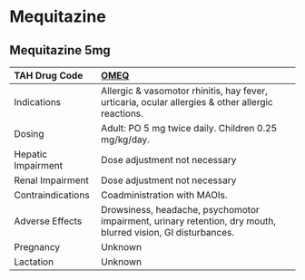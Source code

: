 # Mequitazine

## Mequitazine 5mg

| TAH Drug Code      | [**OMEQ**](https://www.tahsda.org.tw/drugs/hissearch.php?drug_code=OMEQ)                                     |
|:-------------------|:-------------------------------------------------------------------------------------------------------------|
| Indications        | Allergic & vasomotor rhinitis, hay fever, urticaria, ocular allergies & other allergic reactions.            |
| Dosing             | Adult: PO 5 mg twice daily. Children 0.25 mg/kg/day.                                                         |
| Hepatic Impairment | Dose adjustment not necessary                                                                                |
| Renal Impairment   | Dose adjustment not necessary                                                                                |
| Contraindications  | Coadministration with MAOIs.                                                                                 |
| Adverse Effects    | Drowsiness, headache, psychomotor impairment, urinary retention, dry mouth, blurred vision, GI disturbances. |
| Pregnancy          | Unknown                                                                                                      |
| Lactation          | Unknown                                                                                                      |

